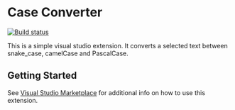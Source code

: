# Case Converter
[![Build status](https://ci.appveyor.com/api/projects/status/35itwumwi25uxtw9?svg=true)](https://ci.appveyor.com/project/munyabe/caseconverter)

This is a simple visual studio extension. It converts a selected text between snake_case, camelCase and PascalCase.

## Getting Started
See [Visual Studio Marketplace](https://marketplace.visualstudio.com/items?itemName=achehre.CaseConverter2022) for additional info on how to use this extension.

